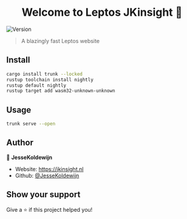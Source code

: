 <h1 align="center">Welcome to Leptos JKinsight 👋</h1>
<p>
  <img alt="Version" src="https://img.shields.io/badge/version-0.0.1-blue.svg?cacheSeconds=2592000" />
</p>

> A blazingly fast Leptos website

## Install

```sh
cargo install trunk --locked
rustup toolchain install nightly
rustup default nightly
rustup target add wasm32-unknown-unknown
```

## Usage

```sh
trunk serve --open
```

## Author

👤 **JesseKoldewijn**

-   Website: https://jkinsight.nl
-   Github: [@JesseKoldewijn](https://github.com/JesseKoldewijn)

## Show your support

Give a ⭐️ if this project helped you!
